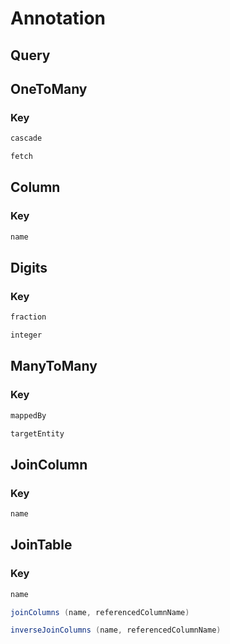 # Annotation

## Query

## OneToMany

### Key

```java
cascade

fetch
```

## Column

### Key

```java
name
```

## Digits

### Key

```java
fraction

integer
```

## ManyToMany

### Key

```java
mappedBy

targetEntity
```

## JoinColumn

### Key

```java
name
```

## JoinTable

### Key

```java
name

joinColumns (name, referencedColumnName)

inverseJoinColumns (name, referencedColumnName)
```
